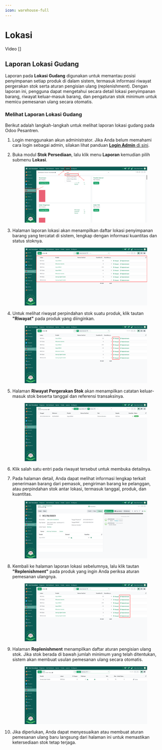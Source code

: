 ```yaml
---
icon: warehouse-full
---
```


# Lokasi

Video \[]

## Laporan Lokasi Gudang

Laporan pada **Lokasi Gudang** digunakan untuk memantau posisi penyimpanan setiap produk di dalam sistem, termasuk informasi riwayat pergerakan stok serta aturan pengisian ulang (replenishment). Dengan laporan ini, pengguna dapat mengetahui secara detail lokasi penyimpanan barang, riwayat keluar-masuk barang, dan pengaturan stok minimum untuk memicu pemesanan ulang secara otomatis.

### Melihat Laporan Lokasi Gudang

Berikut adalah langkah-langkah untuk melihat laporan lokasi gudang pada Odoo Pesantren.

1. Login menggunakan akun administrator. Jika Anda belum memahami cara login sebagai admin, silakan lihat panduan [**Login Admin** di sini](../../panduan-login/login-admin.md).
2.  Buka modul **Stok Persediaan**, lalu klik menu **Laporan** kemudian pilih submenu **Lokasi**.

    <figure><img src="../../.gitbook/assets/images-720.png" alt=""><figcaption></figcaption></figure>


3.  Halaman laporan lokasi akan menampilkan daftar lokasi penyimpanan barang yang tercatat di sistem, lengkap dengan informasi kuantitas dan status stoknya.

    <figure><img src="../../.gitbook/assets/images-721.png" alt=""><figcaption></figcaption></figure>


4.  Untuk melihat riwayat perpindahan stok suatu produk, klik tautan **"Riwayat"** pada produk yang diinginkan.

    <figure><img src="../../.gitbook/assets/images-722.png" alt=""><figcaption></figcaption></figure>


5.  Halaman **Riwayat Pergerakan Stok** akan menampilkan catatan keluar-masuk stok beserta tanggal dan referensi transaksinya.

    <figure><img src="../../.gitbook/assets/images-723.png" alt=""><figcaption></figcaption></figure>


6. Klik salah satu entri pada riwayat tersebut untuk membuka detailnya.
7.  Pada halaman detail, Anda dapat melihat informasi lengkap terkait penerimaan barang dari pemasok, pengiriman barang ke pelanggan, atau perpindahan stok antar lokasi, termasuk tanggal, produk, dan kuantitas.

    <figure><img src="../../.gitbook/assets/images-724.png" alt=""><figcaption></figcaption></figure>


8.  Kembali ke halaman laporan lokasi sebelumnya, lalu klik tautan **"Replenishment"** pada produk yang ingin Anda periksa aturan pemesanan ulangnya.

    <figure><img src="../../.gitbook/assets/images-725.png" alt=""><figcaption></figcaption></figure>


9.  Halaman **Replenishment** menampilkan daftar aturan pengisian ulang stok. Jika stok berada di bawah jumlah minimum yang telah ditentukan, sistem akan membuat usulan pemesanan ulang secara otomatis.

    <figure><img src="../../.gitbook/assets/images-726.png" alt=""><figcaption></figcaption></figure>


10. Jika diperlukan, Anda dapat menyesuaikan atau membuat aturan pemesanan ulang baru langsung dari halaman ini untuk memastikan ketersediaan stok tetap terjaga.
